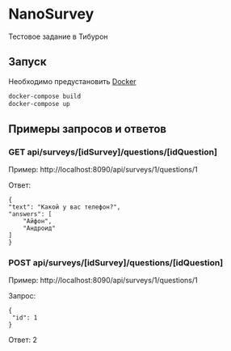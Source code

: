 # NanoSurvey
Тестовое задание в Тибурон

## Запуск
Необходимо предустановить [Docker](https://www.docker.com/)
```sh
docker-compose build
docker-compose up
```

## Примеры запросов и ответов


### GET api/surveys/[idSurvey]/questions/[idQuestion]

Пример: http://localhost:8090/api/surveys/1/questions/1

Ответ:

    {
    "text": "Какой у вас телефон?",
    "answers": [
        "Айфон",
        "Андроид"
    ]
    }


### POST api/surveys/[idSurvey]/questions/[idQuestion]

Пример: http://localhost:8090/api/surveys/1/questions/1

Запрос:

    {
     "id": 1
    }

Ответ:
2
